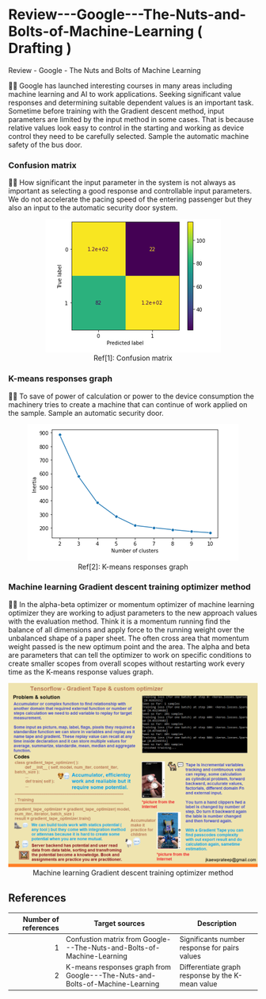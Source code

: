 # Review---Google---The-Nuts-and-Bolts-of-Machine-Learning ( Drafting )
Review - Google - The Nuts and Bolts of Machine Learning

🧸💬 Google has launched interesting courses in many areas including machine learning and AI to work applications. Seeking significant value responses and determining suitable dependent values is an important task. Sometime before training with the Gradient descent method, input parameters are limited by the input method in some cases. That is because relative values look easy to control in the starting and working as device control they need to be carefully selected. Sample the automatic machine safety of the bus door.

### Confusion matrix ###
🐑💬 How significant the input parameter in the system is not always as important as selecting a good response and controllable input parameters. We do not accelerate the pacing speed of the entering passenger but they also an input to the automatic security door system.

<p align="center" width="100%">
<picture>
  <source media="(prefers-color-scheme: dark)" srcset="https://github.com/jkaewprateep/Review---Google---The-Nuts-and-Bolts-of-Machine-Learning/blob/main/images/Confusion%20matrix.png">
  <img alt="My sample applications" src="https://github.com/jkaewprateep/Review---Google---The-Nuts-and-Bolts-of-Machine-Learning/blob/main/images/Confusion%20matrix.png">
</picture>
<br>Ref[1]: Confusion matrix </br>
</p>

### K-means responses graph ###
🐑💬 To save of power of calculation or power to the device consumption the machinery tries to create a machine that can continue of work applied on the sample. Sample an automatic security door.

<p align="center" width="100%">
<picture>
  <source media="(prefers-color-scheme: dark)" srcset="https://github.com/jkaewprateep/Review---Google---The-Nuts-and-Bolts-of-Machine-Learning/blob/main/images/K%20mean%20response%20graph.png">
  <img alt="My sample applications" src="https://github.com/jkaewprateep/Review---Google---The-Nuts-and-Bolts-of-Machine-Learning/blob/main/images/K%20mean%20response%20graph.png">
</picture>
<br>Ref[2]: K-means responses graph </br>
</p>

### Machine learning Gradient descent training optimizer method ###
🐑💬 In the alpha-beta optimizer or momentum optimizer of machine learning optimizer they are working to adjust parameters to the new approach values with the evaluation method. Think it is a momentum running find the balance of all dimensions and apply force to the running weight over the unbalanced shape of a paper sheet. The often cross area that momentum weight passed is the new optimum point and the area. The alpha and beta are parameters that can tell the optimizer to work on specific conditions to create smaller scopes from overall scopes without restarting work every time as the K-means response values graph.

<p align="center" width="100%">
<picture>
  <source media="(prefers-color-scheme: dark)" srcset="https://github.com/jkaewprateep/Review---Google---The-Nuts-and-Bolts-of-Machine-Learning/blob/main/images/Gradient%20descent%20training.png">
  <img alt="My sample applications" src="https://github.com/jkaewprateep/Review---Google---The-Nuts-and-Bolts-of-Machine-Learning/blob/main/images/Gradient%20descent%20training.png">
</picture>
<br> Machine learning Gradient descent training optimizer method </br>
</p>

## References ##
| Number of references | Target sources | Description |
|-----:|---------------|---------------|
|     1| Confustion matrix from Google---The-Nuts-and-Bolts-of-Machine-Learning | Significants number response for pairs values |
|     2| K-means responses graph from Google---The-Nuts-and-Bolts-of-Machine-Learning | Differentiate graph response by the K-mean value |

